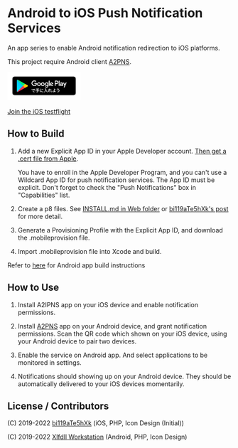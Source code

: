 # Android to iOS Push Notification Services
An app series to enable Android notification redirection to iOS platforms.

This project require Android client [A2PNS](https://github.com/xlfdll/A2PNS).

<a href="https://play.google.com/store/apps/details?id=org.xlfdll.a2pns">
  <img src="https://github.com/xlfdll/xlfdll.github.io/raw/master/images/google-play-badge.png" alt="Get A2PNS (Android) on Google Play Store" height="64">
</a>

[Join the iOS testflight](https://testflight.apple.com/join/cbUVu5XI)

## How to Build

1. Add a new Explicit App ID in your Apple Developer account. [Then get a .cert file from Apple](https://developer.apple.com/documentation/usernotifications/setting_up_a_remote_notification_server/establishing_a_certificate-based_connection_to_apns?language=objc).

    You have to enroll in the Apple Developer Program, and you can't use a Wildcard App ID for push notification services. The App ID must be explicit. Don't forget to check the "Push Notifications" box in "Capabilities" list.

2. Create a p8 files. See [INSTALL.md in Web folder](https://github.com/bi119aTe5hXk/A2IPNS/tree/master/Web/INSTALL.md) or [bi119aTe5hXk's post](https://blog.bi119ate5hxk.net/2023/05/30/%e6%89%8b%e5%8a%a8%e9%83%a8%e7%bd%b2a2ipns%e6%9c%8d%e5%8a%a1%e6%95%99%e7%a8%8b/) for more detail.


3. Generate a Provisioning Profile with the Explicit App ID, and download the .mobileprovision file.

4. Import .mobileprovision file into Xcode and build.

Refer to [here](https://github.com/xlfdll/A2PNS/blob/master/README.md) for Android app build instructions

## How to Use

1. Install A2IPNS app on your iOS device and enable notification permissions.

2. Install [A2PNS](https://github.com/xlfdll/A2PNS) app on your Android device, and grant notification permissions. Scan the QR code which shown on your iOS device, using your Android device to pair two devices.

3. Enable the service on Android app. And select applications to be monitored in settings.

4. Notifications should showing up on your Android device. They should be automatically delivered to your iOS devices momentarily.

## License / Contributors

(C) 2019-2022 [bi119aTe5hXk](https://blog.bi119ate5hxk.net) (iOS, PHP, Icon Design (Initial))

(C) 2019-2022 [Xlfdll Workstation](https://xlfdll.github.io) (Android, PHP, Icon Design)
